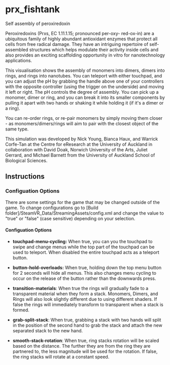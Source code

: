 # prx_fishtank

Self assembly of peroxiredoxin  

Peroxiredoxins (Prxs, EC 1.11.1.15; pronounced per-oxy- red-ox-in) are a ubiquitous family of highly abundant antioxidant enzymes that protect all cells from free radical damage. They have an intriguing repertoire of self-assembled structures which helps modulate their activity inside cells and also provides an exciting scaffolding opportunity in vitro for nanotechnology applications.  

This visualisation shows the assembly of monomers into dimers, dimers into rings, and rings into nanotubes. You can teleport with either touchpad, and you can adjust the pH by grabbing the handle above one of your controllers with the opposite controller (using the trigger on the underside) and moving it left or right. The pH controls the degree of assembly. You can pick up a monomer, dimer or ring, and you can break it into its smaller components by pulling it apart with two hands or shaking it while holding it (if it's a dimer or a ring).  

You can re-order rings, or re-pair monomers by simply moving them closer - as monomers/dimers/rings will aim to pair with the closest object of the same type.  

This simulation was developed by Nick Young, Bianca Haux, and Warrick Corfe-Tan at the Centre for eResearch at the University of Auckland in collaboration with David Doak, Norwich University of the Arts, Juliet Gerrard, and Michael Barnett from the University of Auckland School of Biological Sciences.  

## Instructions

### Configuation Options 

There are some settings for the game that may be changed outside of the game. To change configurations go to [Build folder]/SteamVR_Data/StreamingAssets/config.xml and change the value to "true" or "false" (case sensitive) depending on your selection.

#### Configuation Options

* __touchpad-menu-cycling:__ When true, you can you the touchpad to swipe and change menus while the top part of the touchpad can be used to teleport. When disabled the entire touchpad acts as a teleport button.

* __button-hold-overloads:__ When true, holding down the top menu button for 2 seconds will hide all menus. This also changes menu cycling to occur on the release of the button rather than the downwards press.

* __transition-materials__: When true the rings will gradually fade to a transparent material when they form a stack. Monomers, Dimers, and Rings will also look slightly different due to using different shaders. If false the rings will immediately transform to transparent when a stack is formed.

* __grab-split-stack__: When true, grabbing a stack with two hands will split in the position of the second hand to grab the stack and attach the new separated stack to the new hand.

* __smooth-stack-rotation__: When true, ring stacks rotation will be scaled based on the distance. The further they are from the ring they are partnered to, the less magnitude will be used for the rotation. If false, the ring stacks will rotate at a constant speed.